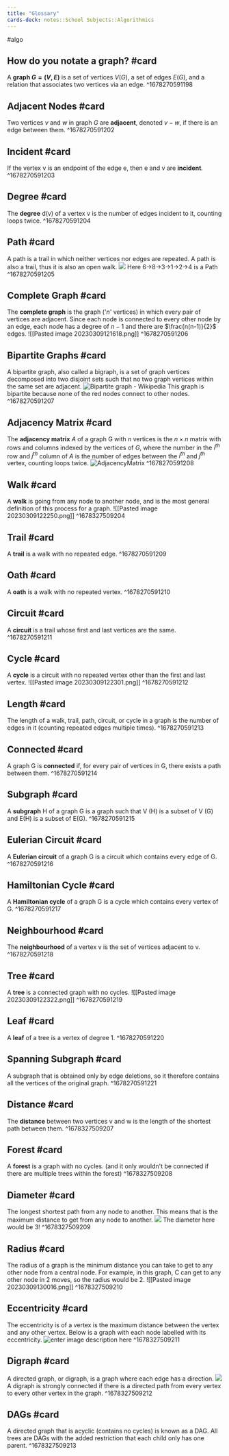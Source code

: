 ```yaml
---
title: "Glossary"
cards-deck: notes::School Subjects::Algorithmics
---
```

#algo 

## How do you notate a graph? #card
A **graph $G=(V,E)$** is a set of vertices $V(G)$, a set of edges $E(G)$, and a relation that associates two vertices via an edge.
^1678270591198

## Adjacent Nodes #card
Two vertices $v$ and $w$ in graph $G$ are **adjacent**, denoted $v-w$, if there is an edge between them.
^1678270591202

## Incident #card 
If the vertex v is an endpoint of the edge e, then e and v are **incident**.
^1678270591203

## Degree #card 
The **degree** d(v) of a vertex v is the number of edges incident to it, counting loops twice.
^1678270591204

## Path #card 
A path is a trail in which neither vertices nor edges are repeated. A path is also a trail, thus it is also an open walk. 
![](https://media.geeksforgeeks.org/wp-content/uploads/Untitled-drawing-2-2.png)
Here 6->8->3->1->2->4 is a Path
^1678270591205

## Complete Graph #card 
The **complete graph** is the graph ('$n$' vertices) in which every pair of vertices are adjacent.
Since each node is connected to every other node by an edge, each node has a degree of $n-1$ and there are $\frac{n(n-1)}{2}$ edges.
![[Pasted image 20230309121618.png]]
^1678270591206

## Bipartite Graphs #card 
A bipartite graph, also called a bigraph, is a set of graph vertices decomposed into two disjoint sets such that no two graph vertices within the same set are adjacent.
![Bipartite graph - Wikipedia](https://upload.wikimedia.org/wikipedia/commons/thumb/b/b9/Simple_bipartite_graph%3B_two_layers.svg/640px-Simple_bipartite_graph%3B_two_layers.svg.png)
This graph is bipartite because none of the red nodes connect to other nodes.
^1678270591207

## Adjacency Matrix #card 
The **adjacency matrix** $A$ of a graph G with $n$ vertices is the $n\times n$ matrix with rows and columns indexed by the vertices of $G$, where the number in the $i^{th}$ row and $j^{th}$ column of $A$ is the number of edges between the $i^{th}$ and $j^{th}$ vertex, counting loops twice.
![AdjacencyMatrix](https://mathworld.wolfram.com/images/eps-svg/AdjacencyMatrix_1002.svg)
^1678270591208

## Walk #card 
A **walk** is going from any node to another node, and is the most general definition of this process for a graph.
![[Pasted image 20230309122250.png]]
^1678327509204

## Trail #card 
A **trail** is a walk with no repeated edge.
^1678270591209

## Oath #card 
A **oath** is a walk with no repeated vertex.
^1678270591210

## Circuit #card 
A **circuit** is a trail whose first and last vertices are the same.
^1678270591211

## Cycle #card 
A **cycle** is a circuit with no repeated vertex other than the first and last vertex.
![[Pasted image 20230309122301.png]]
^1678270591212

## Length #card 
The length of a walk, trail, path, circuit, or cycle in a graph is the number of edges in it (counting repeated edges multiple times).
^1678270591213

## Connected #card 
A graph G is **connected** if, for every pair of vertices in G, there exists a path between them.
^1678270591214

## Subgraph #card 
A **subgraph** H of a graph G is a graph such that V (H) is a subset of V (G) and E(H) is a subset of E(G).
^1678270591215

## Eulerian Circuit #card 
A **Eulerian circuit** of a graph G is a circuit which contains every edge of G.
^1678270591216

## Hamiltonian Cycle #card 
A **Hamiltonian cycle** of a graph G is a cycle which contains every vertex of G.
^1678270591217

## Neighbourhood #card 
The **neighbourhood** of a vertex v is the set of vertices adjacent to v.
^1678270591218

## Tree #card 
A **tree** is a connected graph with no cycles.
![[Pasted image 20230309122322.png]]
^1678270591219

## Leaf #card 
A **leaf** of a tree is a vertex of degree 1.
^1678270591220

## Spanning Subgraph #card
A subgraph that is obtained only by edge deletions, so it therefore contains all the vertices of the original graph.
^1678270591221

## Distance #card 
The **distance** between two vertices v and w is the length of the shortest path between them.
^1678327509207

## Forest #card 
A **forest** is a graph with no cycles. (and it only wouldn't be connected if there are multiple trees within the forest)
^1678327509208

## Diameter #card 
The longest shortest path from any node to another. This means that is the maximum distance to get from any node to another.
![](https://media.geeksforgeeks.org/wp-content/uploads/g1.jpg.jpg)
The diameter here would be 3!
^1678327509209

## Radius #card
The radius of a graph is the minimum distance you can take to get to any other node from a central node. For example, in this graph, C can get to any other node in 2 moves, so the radius would be 2.
![[Pasted image 20230309130016.png]]
^1678327509210

## Eccentricity #card
The eccentricity is of a vertex is the maximum distance between the vertex and any other vertex. Below is a graph with each node labelled with its eccentricity.
![enter image description here](https://i.stack.imgur.com/rHkBT.png)
^1678327509211

## Digraph #card 
A directed graph, or digraph, is a graph where each edge has a direction.
![](https://media.geeksforgeeks.org/wp-content/uploads/20200630114438/directed.jpg)
A digraph is strongly connected if there is a directed path from every vertex to every other vertex in the graph.
^1678327509212

## DAGs #card 
A directed graph that is acyclic (contains no cycles) is known as a DAG. All trees are DAGs with the added restriction that each child only has one parent.
^1678327509213

